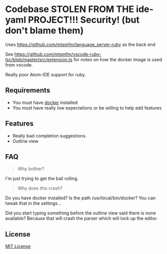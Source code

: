 # Codebase STOLEN FROM THE ide-yaml PROJECT!!!  Security! (but don't blame them)

Uses https://github.com/mtsmfm/language_server-ruby as the back end

See https://github.com/mtsmfm/vscode-ruby-lsc/blob/master/src/extension.ts for notes on how the docker image is used from vscode.

Really poor Atom-IDE support for ruby.

## Requirements

  - You must have [docker](https://www.docker.com/) installed
  - You must have really low expectations or be willing to help add features

## Features

  - Really bad completion suggestions.
  - Outline view

## FAQ

> Why bother?

I'm just trying to get the ball rolling.  

> Why does this crash?

Do you have docker installed?  Is the path /usr/local/bin/docker?  You can tweak that in the settings...

Did you start typing something before the outline view said there is none available?  Because that will crash the parser which will lock up the editor.

## License

[MIT License](https://liuderchi.mit-license.org/)
